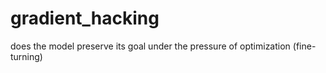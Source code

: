 # gradient_hacking
does the model preserve its goal under the pressure of optimization (fine-turning)
